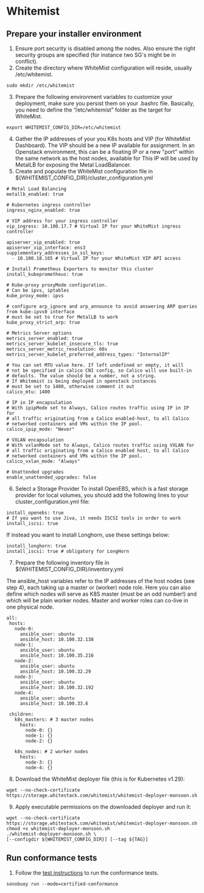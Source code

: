 # Whitemist 

## Prepare your installer environment

1. Ensure port security is disabled among the nodes. Also ensure the right security groups are specified (for instance two SG's might be in conflict).
2. Create the directory where WhiteMist configuration will reside, usually /etc/whitemist.
```
sudo mkdir /etc/whitemist
```
3. Prepare the following environment variables to customize your deployment, make sure you persist them on your .bashrc file. Basically, you need to define the “/etc/whitemist” folder as the target for WhiteMist.
```
export WHITEMIST_CONFIG_DIR=/etc/whitemist
```

4. Gather the IP addresses of your you K8s hosts and VIP (for WhiteMist Dashboard). The VIP should be a new IP available for assignment. In an Openstack environment, this can be a floating IP or a new "port" within the same network as the host nodes, available for This IP will be used by MetalLB for exposing the Metal LoadBalancer.
5. Create and populate the WhiteMist configuration file in ${WHITEMIST_CONFIG_DIR}/cluster_configuration.yml
```
# Metal Load Balancing
metallb_enabled: true

# Kubernetes ingress controller
ingress_nginx_enabled: true

# VIP address for your ingress controller
vip_ingress: 10.100.17.7 # Virtual IP for your WhiteMist ingress controller

apiserver_vip_enabled: true
apiserver_vip_interface: ens3
supplementary_addresses_in_ssl_keys:
  - 10.100.18.165 # Virtual IP for your WhiteMist VIP API access

# Install Prometheus Exporters to monitor this cluster
install_kubeprometheus: true

# Kube-proxy proxyMode configuration.
# Can be ipvs, iptables
kube_proxy_mode: ipvs

# configure arp_ignore and arp_announce to avoid answering ARP queries from kube-ipvs0 interface
# must be set to true for MetalLB to work
kube_proxy_strict_arp: true

# Metrics Server options
metrics_server_enabled: true
metrics_server_kubelet_insecure_tls: true
metrics_server_metric_resolution: 60s
metrics_server_kubelet_preferred_address_types: "InternalIP"

# You can set MTU value here. If left undefined or empty, it will
# not be specified in calico CNI config, so Calico will use built-in
# defaults. The value should be a number, not a string.
# If Whitemist is being deployed in openstack instances
# must be set to 1400, otherwise comment it out
calico_mtu: 1400

# IP in IP encapsulation
# With ipipMode set to Always, Calico routes traffic using IP in IP for
# all traffic originating from a Calico enabled-host, to all Calico
# networked containers and VMs within the IP pool.
calico_ipip_mode: "Never"

# VXLAN encapsulation
# With vxlanMode set to Always, Calico routes traffic using VXLAN for
# all traffic originating from a Calico enabled host, to all Calico
# networked containers and VMs within the IP pool.
calico_vxlan_mode: "Always"

# Unattended upgrades
enable_unattended_upgrades: false
```
6. Select a Storage Provider
To install OpenEBS, which is a fast storage provider for local volumes, you should add the following lines to your cluster_configuration.yml file:
```
install_openebs: true
# If you want to use Jiva, it needs ISCSI tools in order to work
install_iscsi: true
```
If instead you want to install Longhorn, use these settings below:
```
install_longhorn: true
install_iscsi: true # obligatory for LongHorn
```
7. Prepare the following inventory file in ${WHITEMIST_CONFIG_DIR}/inventory.yml

The ansible_host variables refer to the IP addresses of the host nodes (see step 4), each taking up a master or (worker) node role. Here you can also define which nodes will serve as K8S master (must be an odd number!) and which will be plain worker nodes. Master and worker roles can co-live in one physical node.
```
all:
 hosts:
   node-0:
     ansible_user: ubuntu
     ansible_host: 10.100.32.138
   node-1:
     ansible_user: ubuntu
     ansible_host: 10.100.35.216
   node-2:
     ansible_user: ubuntu
     ansible_host: 10.100.32.29
   node-3:
     ansible_user: ubuntu
     ansible_host: 10.100.32.192
   node-4:
     ansible_user: ubuntu
     ansible_host: 10.100.33.6

 children:
   k8s_masters: # 3 master nodes
     hosts:
       node-0: {}
       node-1: {}
       node-2: {}

   k8s_nodes: # 2 worker nodes
     hosts:
       node-3: {}
       node-4: {}
```
8. Download the WhiteMist deployer file (this is for Kubernetes v1.29):
```
wget --no-check-certificate https://storage.whitestack.com/whitemist/whitemist-deployer-monsoon.sh
```
9. Apply executable permissions on the downloaded deployer and run it:
```
wget --no-check-certificate https://storage.whitestack.com/whitemist/whitemist-deployer-monsoon.sh
chmod +x whitemist-deployer-monsoon.sh
./whitemist-deployer-monsoon.sh \
[--configdir ${WHITEMIST_CONFIG_DIR}] [--tag ${TAG}]
```

## Run conformance tests

1. Follow the [test instructions](https://github.com/cncf/k8s-conformance/blob/master/instructions.md#running)
   to run the conformance tests.

```
sonobuoy run --mode=certified-conformance
```
